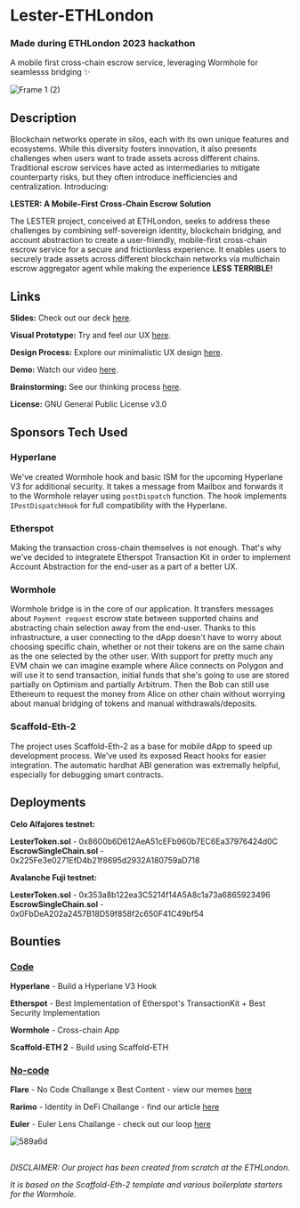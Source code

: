 # Lester-ETHLondon
### Made during ETHLondon 2023 hackathon
A mobile first cross-chain escrow service, leveraging Wormhole for seamlesss bridging ✨

![Frame 1 (2)](https://github.com/JustAnotherDevv/EthLondon-2023/assets/101796507/05fb2c53-7841-47ff-9bac-0f530690e976)

## Description
Blockchain networks operate in silos, each with its own unique features and ecosystems. While this diversity fosters innovation, it also presents challenges when users want to trade assets across different chains. Traditional escrow services have acted as intermediaries to mitigate counterparty risks, but they often introduce inefficiencies and centralization. Introducing:

**LESTER: A Mobile-First Cross-Chain Escrow Solution**

The LESTER project, conceived at ETHLondon, seeks to address these challenges by combining self-sovereign identity, blockchain bridging, and account abstraction to create a user-friendly, mobile-first cross-chain escrow service for a secure and frictionless experience. It enables users to securely trade assets across different blockchain networks via multichain escrow aggregator agent while making the experience **LESS TERRIBLE!**

## Links
**Slides:** Check out our deck [here](https://github.com/JustAnotherDevv/EthLondon-2023/blob/main/SLIDES.md).

**Visual Prototype:** Try and feel our UX [here](https://www.figma.com/proto/yMeenj75p2KI0dEoQ3ClOB/Wireframe?type=design&node-id=23-1259&t=IIE536k717Ey4Lnj-0&scaling=scale-down&page-id=0%3A1&starting-point-node-id=23%3A1259&prev-org-id=external-teams).

**Design Process:** Explore our minimalistic UX design [here](https://www.figma.com/file/yMeenj75p2KI0dEoQ3ClOB/Wireframe?type=design&node-id=23%3A1259&mode=design&t=IIE536k717Ey4Lnj-1).

**Demo:** Watch our video [here](https://tape.xyz/watch/0x18ab-0xe1-DA-f2aa8bdf).

**Brainstorming:** See our thinking process [here](https://www.figma.com/file/4jaVBPJQYWHIgjlXIalgeG/Brainstorming?type=whiteboard&node-id=0%3A1&t=vFJaIsiB0aN8dzzq-1).

**License:** GNU General Public License v3.0

## Sponsors Tech Used

### Hyperlane

We've created Wormhole hook and basic ISM for the upcoming Hyperlane V3 for additional security. It takes a message from Mailbox and forwards it to the Wormhole relayer using `postDispatch` function. The hook implements `IPostDispatchHook` for full compatibility with the Hyperlane.

### Etherspot

Making the transaction cross-chain themselves is not enough. That's why we've decided to integratete Etherspot Transaction Kit in order to implement Account Abstraction for the end-user as a part of a better UX.

### Wormhole

Wormhole bridge is in the core of our application. It transfers messages about `Payment request` escrow state between supported chains and abstracting chain selection away from the end-user. Thanks to this infrastructure, a user connecting to the dApp doesn't have to worry about choosing specific chain, whether or not their tokens are on the same chain as the one selected by the other user. With support for pretty much any EVM chain we can imagine example where Alice connects on Polygon and will use it to send transaction, initial funds that she's going to use are stored partially on Optimism and partially Arbitrum. Then the Bob can still use Ethereum to request the money from Alice on other chain without worrying about manual bridging of tokens and manual withdrawals/deposits.

### Scaffold-Eth-2

The project uses Scaffold-Eth-2 as a base for mobile dApp to speed up development process. We've used its exposed React hooks for easier integration. The automatic hardhat ABI generation was extremally helpful, especially for debugging smart contracts.

## Deployments

**Celo Alfajores testnet:**

**LesterToken.sol** - 0x8600b6D612AeA51cEFb960b7EC6Ea37976424d0C
**EscrowSingleChain.sol** - 0x225Fe3e0271EfD4b21f8695d2932A180759aD718

**Avalanche Fuji testnet:**

**LesterToken.sol** - 0x353a8b122ea3C5214f14A5A8c1a73a6865923496
**EscrowSingleChain.sol** - 0x0FbDeA202a2457B18D59f858f2c650F41C49bf54

## Bounties
### <ins>Code</ins>

**Hyperlane** - Build a Hyperlane V3 Hook

**Etherspot** - Best Implementation of Etherspot's TransactionKit + Best Security Implementation

**Wormhole** - Cross-chain App

**Scaffold-ETH 2** - Build using Scaffold-ETH

### <ins>No-code</ins>

**Flare** - No Code Challange x Best Content - view our memes [here](https://github.com/JustAnotherDevv/EthLondon-2023/blob/main/UHMM.md)

**Rarimo** - Identity in DeFi Challange - find our article [here](https://github.com/JustAnotherDevv/EthLondon-2023/blob/main/ARTICLE.md)

**Euler** - Euler Lens Challange - check out our loop [here](https://github.com/JustAnotherDevv/EthLondon-2023/blob/main/GIF.md)

![589a6d](https://github.com/JustAnotherDevv/EthLondon-2023/assets/101796507/291c74d4-a42a-459b-89a7-9a544819fb27)

##

_DISCLAIMER: Our project has been created from scratch at the ETHLondon._

_It is based on the Scaffold-Eth-2 template and various boilerplate starters for the Wormhole._

